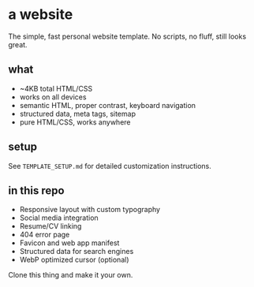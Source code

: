 # a website

The simple, fast personal website template. No scripts, no fluff, still looks great.

## what
- ~4KB total HTML/CSS
- works on all devices
- semantic HTML, proper contrast, keyboard navigation
- structured data, meta tags, sitemap
- pure HTML/CSS, works anywhere

## setup
See `TEMPLATE_SETUP.md` for detailed customization instructions.

## in this repo
- Responsive layout with custom typography
- Social media integration
- Resume/CV linking
- 404 error page
- Favicon and web app manifest
- Structured data for search engines
- WebP optimized cursor (optional)

Clone this thing and make it your own.